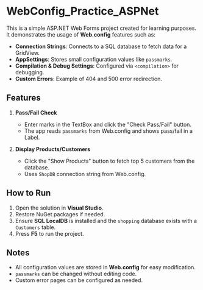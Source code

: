 # WebConfig_Practice_ASPNet

This is a simple ASP.NET Web Forms project created for learning purposes.  
It demonstrates the usage of **Web.config** features such as:

- **Connection Strings**: Connects to a SQL database to fetch data for a GridView.  
- **AppSettings**: Stores small configuration values like `passmarks`.  
- **Compilation & Debug Settings**: Configured via `<compilation>` for debugging.  
- **Custom Errors**: Example of 404 and 500 error redirection.

## Features

1. **Pass/Fail Check**  
   - Enter marks in the TextBox and click the "Check Pass/Fail" button.  
   - The app reads `passmarks` from Web.config and shows pass/fail in a Label.

2. **Display Products/Customers**  
   - Click the "Show Products" button to fetch top 5 customers from the database.  
   - Uses `ShopDB` connection string from Web.config.

## How to Run

1. Open the solution in **Visual Studio**.  
2. Restore NuGet packages if needed.  
3. Ensure **SQL LocalDB** is installed and the `shopping` database exists with a `Customers` table.  
4. Press **F5** to run the project.  

## Notes

- All configuration values are stored in **Web.config** for easy modification.  
- `passmarks` can be changed without editing code.  
- Custom error pages can be configured as needed.
